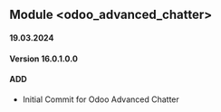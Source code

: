 ## Module <odoo_advanced_chatter>

#### 19.03.2024
#### Version 16.0.1.0.0
#### ADD
- Initial Commit for Odoo Advanced Chatter
